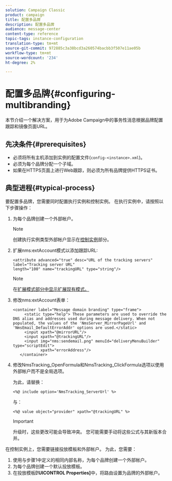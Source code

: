 ```yaml
---
solution: Campaign Classic
product: campaign
title: 配置多品牌
description: 配置多品牌
audience: message-center
content-type: reference
topic-tags: instance-configuration
translation-type: tm+mt
source-git-commit: 972885c3a38bcd3a260574bacbb3f507e11ae05b
workflow-type: tm+mt
source-wordcount: '234'
ht-degree: 2%

---
```



# 配置多品牌{#configuring-multibranding}

本节介绍一个解决方案，用于为Adobe Campaign中的事务性消息根据品牌配置跟踪和镜像页面URL。

## 先决条件{#prerequisites}

* 必须将所有主机添加到实例的配置文件(`config-<instance>.xml`)。
* 必须为每个品牌分配一个子域。
* 如果在HTTPS页面上进行Web跟踪，则必须为所有品牌提供HTTPS证书。

## 典型进程{#typical-process}

要配置多品牌，您需要同时配置执行实例和控制实例。 在执行实例中，请按照以下步骤操作：

1. 为每个品牌创建一个外部帐户。

   >[!NOTE]
   >
   >创建执行实例类型外部帐户显示在[控制实例](../../message-center/using/creating-a-shared-connection.md#control-instance)部分。

1. 扩展nms:extAccount模式以添加跟踪URL:

   ```
   <attribute advanced="true" desc="URL of the tracking servers" label="Tracking server URL"
   length="100" name="trackingURL" type="string"/>
   ```

   >[!NOTE]
   >
   >在[扩展模式部分中显示扩展现有模式。](../../configuration/using/extending-a-schema.md)

1. 修改nms:extAccount表单：

   ```
   <container label="Message domain branding" type="frame">
        <static type="help"> These parameters are used to override the DNS alias and addresses used during message delivery. When not populated, the values of the 'NmsServer_MirrorPageUrl' and 'NmsEmail_DefaultErrorAddr' options are used.</static>
        <input xpath="@mirrorURL"/>
        <input xpath="@trackingURL"/>
        <input img="nms:sendemail.png" menuId="deliveryMenuBuilder" type="scriptEdit">
               xpath="errorAddress"/>
      </container>
   ```

1. 修改NmsTracking_OpenFormula和NmsTracking_ClickFormula选项以使用外部帐户而不是全局选项。

   为此，请替换：

   ```
   <%@ include option='NmsTracking_ServerUrl' %>
   ```

   与：

   ```
   <%@ value object="provider" xpath="@trackingURL" %>
   ```

   >[!IMPORTANT]
   >
   >升级时，这些更改可能会导致冲突。 您可能需要手动将这些公式与其新版本合并。

在控制实例上，您需要链接投放模板和外部帐户。 为此，您需要：

1. 使用与步骤1中定义的相同内部名称，为每个品牌创建一个外部帐户。
1. 为每个品牌创建一个默认投放模板。
1. 在投放模板&#x200B;**[!UICONTROL Properties]**&#x200B;中，将路由设置为品牌的外部帐户。

